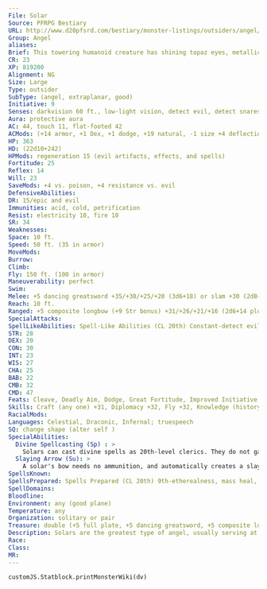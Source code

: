 ```yaml
---
File: Solar
Source: PFRPG Bestiary
URL: http://www.d20pfsrd.com/bestiary/monster-listings/outsiders/angel/solar
Group: Angel
aliases: 
Brief: This towering humanoid creature has shining topaz eyes, metallic skin, and three pairs of white wings.
CR: 23
XP: 819200
Alignment: NG
Size: Large
Type: outsider
SubType: (angel, extraplanar, good)
Initiative: 9
Senses: darkvision 60 ft., low-light vision, detect evil, detect snares and pits, true seeing; Perception +33
Aura: protective aura
AC: 44, touch 11, flat-footed 42
ACMods: (+14 armor, +1 Dex, +1 dodge, +19 natural, -1 size +4 deflection vs. evil)
HP: 363
HD: (22d10+242)
HPMods: regeneration 15 (evil artifacts, effects, and spells)
Fortitude: 25
Reflex: 14
Will: 23
SaveMods: +4 vs. poison, +4 resistance vs. evil
DefensiveAbilities: 
DR: 15/epic and evil
Immunities: acid, cold, petrification
Resist: electricity 10, fire 10
SR: 34
Weaknesses: 
Space: 10 ft.
Speed: 50 ft. (35 in armor)
MoveMods: 
Burrow: 
Climb: 
Fly: 150 ft. (100 in armor)
Maneuverability: perfect
Swim: 
Melee: +5 dancing greatsword +35/+30/+25/+20 (3d6+18) or slam +30 (2d8+13)
Reach: 10 ft.
Ranged: +5 composite longbow (+9 Str bonus) +31/+26/+21/+16 (2d6+14 plus slaying arrow)
SpecialAttacks: 
SpellLikeAbilities: Spell-Like Abilities (CL 20th) Constant-detect evil, detect snares and pits, discern lies (DC 21), true seeing At Will-aid, animate objects, commune, continual flame, dimensional anchor, greater dispel magic, holy smite (DC 21), imprisonment (DC 26), invisibility (self only), lesser restoration, remove curse, remove disease, remove fear, resist energy, summon monster VII, speak with dead (DC 20), waves of fatigue 3/day-blade barrier (DC 23), earthquake (DC 25), heal, mass charm monster (DC 25), permanency, resurrection, waves of exhaustion 1/day-greater restoration, power word blind, power word kill, power word stun, prismatic spray (DC 24), wish
STR: 28
DEX: 20
CON: 30
INT: 23
WIS: 27
CHA: 25
BAB: 22
CMB: 32
CMD: 47
Feats: Cleave, Deadly Aim, Dodge, Great Fortitude, Improved Initiative, Improved Sunder, Iron Will, Lightning Reflexes, Mobility, Power Attack, Toughness
Skills: Craft (any one) +31, Diplomacy +32, Fly +32, Knowledge (history) +31, Knowledge (nature) +31, Knowledge (planes) +31, Knowledge (religion) +31, Perception +33, Sense Motive +33, Spellcraft +31, Stealth +21, Survival +31
RacialMods: 
Languages: Celestial, Draconic, Infernal; truespeech
SQ: change shape (alter self )
SpecialAbilities: 
  Divine Spellcasting (Sp) : >
    Solars can cast divine spells as 20th-level clerics. They do not gain access to domains or other cleric abilities.
  Slaying Arrow (Su): >
    A solar's bow needs no ammunition, and automatically creates a slaying arrow of the solar's choice when drawn.
SpellsKnown: 
SpellsPrepared: Spells Prepared (CL 20th) 9th-etherealness, mass heal, miracle, storm of vengeance (DC 27) 8th-fire storm (DC 26), holy aura (2) (DC 26), mass cure critical wounds (2) 7th-destruction (DC 25), dictum (DC 25), ethereal jaunt, holy word (DC 25), regenerate 6th-banishment (DC 24), heroes' feast, mass cure moderate wounds, undeath to death (DC 24), word of recall 5th-break enchantment, breath of life, dispel evil (DC 23), plane shift (DC 23), righteous might, symbol of sleep (DC 23) 4th-cure critical wounds (3), death ward, dismissal (DC 22), neutralize poison (2) (DC 22) 3rd-cure serious wounds, daylight, invisibility purge, magic circle against evil, prayer, protection from energy, wind wall 2nd-align weapon, bear's endurance, bull's strength, consecrate, cure moderate wounds (2), eagle's splendor 1st-bless, cure light wounds (3), divine favor, entropic shield, shield of faith 0 (at will)-detect magic, purify food and drink, stabilize, virtue
SpellDomains: 
Bloodline: 
Environment: any (good plane)
Temperature: any
Organization: solitary or pair
Treasure: double (+5 full plate, +5 dancing greatsword, +5 composite longbow [+9 Str bonus])
Description: Solars are the greatest type of angel, usually serving at the right hand of a deity or championing a cause that benefits an entire world or plane. A typical solar looks roughly human, though some physically resemble other humanoid races and a rare few have even more unusual forms. A solar stands about 9 feet tall and weighs about 500 pounds, with a strong, commanding voice that is impossible to ignore. Most have silvery or golden skin. Blessed with an array of magical powers and the spellcasting abilities of the most powerful clerics, solars are powerful opponents capable of single-handedly slaying mighty evils. They are the greatest trackers among the celestials, the most masterful of which are said to be able to track the days-old wake of a pit fiend flying through the Astral Plane. Some take on the mantle of monster-slayers and hunt powerful fiends and undead such as devourers, night hags, night shades, and pit fiends, even making forays into the evil planes and the Negative Energy Plane to destroy these creatures at their source before they can bring harm to mortals. A few very old solars have succeeded at this task and bear slayer-names of dread creatures that are now extinct by the solar's hand. Solars accept roles as guardians, usually of fundamental supernatural concepts, or objects or creatures of great importance. On one world, a group of solars patrols the energy conduits of the sun, alert for any attempts by evil races such as drow to snuff out the light and bring eternal darkness. On another, seven solars stand watch over seven mystical chains keeping evil gods bound within a prison demiplane. On yet another, a solar with a flaming sword stands watch over the original mortal paradise so that no creature may enter. In worlds where the gods cannot take physical form, they send solars to be their prophets and gurus (often pretending to be mortals), laying the foundation for cults that grow to become great religions. Likewise, in worlds oppressed by evil, solars are the secret priests who bring hope to the downtrodden, or in some cases allow themselves to be martyred so that their holy essence can explode outward to land and grow in the hearts of great heroes-to-be. Though they are not gods, the solars' power approaches that of demigods, and they often have an advisory role for younger or weaker deities. In some polytheistic faiths, mortals worship one or more solars as aspects or near-equal servants of the true deities-never without the deity's approval-or consider notable solars to be offspring, consorts, lovers, or spouses of true deities (which they may be, depending on the deity). Unlike other angels, most solars are created from an amalgam of good souls and raw divine energy to directly serve the gods, but an increasing number of these powerful angels have been "promoted" to their existence as solars from lesser creatures like planetars or devas. A few rare and powerful good souls ascend directly to the status of solar. The oldest solars predate mortality and are among the gods' first creations. These strange solars are paragons of their kind and have little direct interaction with mortals, focusing on the protection or destruction of abstract concepts such as gravity, dark matter, entropy, and primordial evil. Solars who spend a long time in the Material Plane, especially those in the guise of mortals, are sometimes the source of halfcelestial or aasimar bloodlines in mortal families, due either to romantic dalliances or simply the mortals' proximity to celestial energy. Actual offspring are rare, and when they occur, it is always a mortal mother that bears the child-while solars can appear as either sex, the gods have not granted them the capacity for pregnancy or motherhood. Indeed, this fundamental truth is often what drives a solar to seek out a mortal lover. Since begetting a child upon a mortal is generally frowned upon by other solars, a solar father rarely interacts directly with the fate of his lover or child, so as to avoid bringing shame upon himself or his responsibilities. Yet such solars still watch over their progeny from afar, and in times of peril, they might even be moved to intercede to aid one of their endangered children, albiet in subtle and mysterious ways. All angels respect the power and wisdom of solars, and though these mightiest of angels usually work alone, they sometimes command multiple armies led by planetars, acting as great field marshals for massive incursions against the legions of Hell or the hordes of the Abyss.
Race: 
Class: 
MR: 
---
```

```dataviewjs
customJS.Statblock.printMonsterWiki(dv)
```
